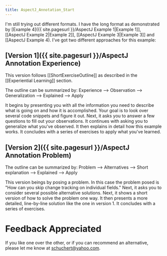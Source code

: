 ```yaml
---
title: AspectJ_Annotation_Start
---
```

I'm still trying out different formats. I have the long format as demonstrated by [Example 4]({{ site.pagesurl }}/AspectJ Example 1|Example 1]], [[AspectJ Example 2|Example 2]], [[AspectJ Example 3|Example 3]] and [[AspectJ Example 4). I've got two different approaches for this example:

## [Version 1]({{ site.pagesurl }}/AspectJ Annotation Experience)
This version follows [[ShortExerciseOutline]] as described in the [[Experiential Learning]] section.

The outline can be summarized by: Experience --> Observation --> Generalization --> Explained --> Apply

It begins by presenting you with all the information you need to describe what is going on and how it is accomplished. Your goal is to look over several code snippets and figure it out. Next, it asks you to answer a few questions to fill out your observations. It continues with asking you to generalize what you've observed. It then explains in detail how this example works. It concludes with a series of exercises to apply what you've learned.

## [Version 2]({{ site.pagesurl }}/AspectJ Annotation Problem)
The outline can be summarized by: Problem --> Alternatives --> Short explanation --> Explained --> Apply

This version beings by posing a problem. In this case the problem posed is "How can you skip change tracking on individual fields." Next, it asks you to consider several possible alternative solutions. Next, it shows a short version of how to solve the problem one way. It then presents a more detailed, line-by-line solution like the one in version 1. It concludes with a series of exercises.

# Feedback Appreciated
If you like one over the other, or if you can recommend an alternative, please let me know at schuchert@yahoo.com.

